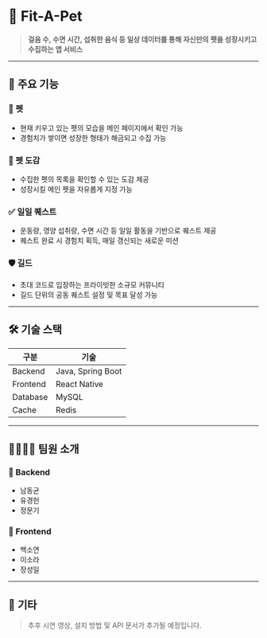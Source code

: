 # 🐾 Fit-A-Pet

> **걸음 수, 수면 시간, 섭취한 음식 등 일상 데이터를 통해 자신만의 펫을 성장시키고 수집하는 앱 서비스**

---

## 📱 주요 기능

### 🐶 펫
- 현재 키우고 있는 펫의 모습을 메인 페이지에서 확인 가능  
- 경험치가 쌓이면 성장한 형태가 해금되고 수집 가능

### 📘 펫 도감
- 수집한 펫의 목록을 확인할 수 있는 도감 제공  
- 성장시킬 메인 펫을 자유롭게 지정 가능

### ✅ 일일 퀘스트
- 운동량, 영양 섭취량, 수면 시간 등 일일 활동을 기반으로 퀘스트 제공  
- 퀘스트 완료 시 경험치 획득, 매일 갱신되는 새로운 미션

### 🛡 길드
- 초대 코드로 입장하는 프라이빗한 소규모 커뮤니티  
- 길드 단위의 공동 퀘스트 설정 및 목표 달성 가능

---

## 🛠 기술 스택

| 구분       | 기술 |
|------------|------|
| Backend    | Java, Spring Boot |
| Frontend   | React Native |
| Database   | MySQL |
| Cache      | Redis |

---

## 👨‍👩‍👧‍👦 팀원 소개

### 🔧 Backend
- 남동균  
- 유경헌  
- 정문기  

### 🎨 Frontend
- 백소연  
- 이소라  
- 장성일  

---

## 📝 기타
> 추후 시연 영상, 설치 방법 및 API 문서가 추가될 예정입니다.
